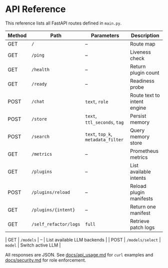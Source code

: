 # API Reference

This reference lists all FastAPI routes defined in `main.py`.

| Method | Path | Parameters | Description |
| ------ | ---- | ---------- | ----------- |
| GET | `/` | – | Route map |
| GET | `/ping` | – | Liveness check |
| GET | `/health` | – | Return plugin count |
| GET | `/ready` | – | Readiness probe |
| POST | `/chat` | `text`, `role` | Route text to intent engine |
| POST | `/store` | `text`, `ttl_seconds`, `tag` | Persist memory |
| POST | `/search` | `text`, `top_k`, `metadata_filter` | Query memory store |
| GET | `/metrics` | – | Prometheus metrics |
| GET | `/plugins` | – | List available intents |
| POST | `/plugins/reload` | – | Reload plugin manifests |
| GET | `/plugins/{intent}` | – | Return one manifest |
| GET | `/self_refactor/logs` | `full` | Retrieve patch logs |
 
| GET | `/models` | – | List available LLM backends |
| POST | `/models/select` | `model` | Switch active LLM |


All responses are JSON. See [docs/api_usage.md](api_usage.md) for `curl` examples and [docs/security.md](security.md) for role enforcement.
